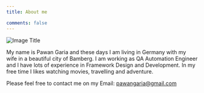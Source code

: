 ```yaml
---
title: About me

comments: false
---
```

![Image Title](/img/aboutme/aboutme.jpeg)

My name is Pawan Garia and these days I am living in Germany with my wife in a beautiful city of Bamberg. I am working as QA Automation Engineer and I have lots of experience in Framework Design and Development. In my free time I likes watching movies, travelling and adventure. 

Please feel free to contact me on my Email: pawangaria@gmail.com

